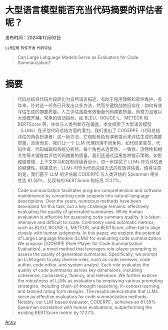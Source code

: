 # 大型语言模型能否充当代码摘要的评估者呢？

发布时间：2024年12月02日

`LLM应用` `软件开发` `代码评估`

> Can Large Language Models Serve as Evaluators for Code Summarization?

# 摘要

> 代码总结将代码片段转化为自然语言描述，有助于程序理解和软件维护。多年来，针对这一任务已开发出众多方法，然而关键挑战依旧存在：如何有效评估生成的摘要质量。人工评估虽能有效衡量代码摘要质量，却费力且难以大规模开展。常用的自动指标，如 BLEU、ROUGE-L、METEOR 和 BERTScore 等，往往与人类判断存在偏差。本文探索了大型语言模型（LLMs）在评估代码总结方面的潜力。我们提出了 CODERPE（代码总结评估的角色扮演者）这一新方法，它借助角色扮演者提示来评估生成的摘要质量。具体而言，我们让一个 LLM 代理扮演不同角色，如代码审查员、代码作者、代码编辑和系统分析师。每个角色从连贯性、一致性、流畅性和相关性等关键维度评估代码摘要的质量。我们还通过运用各种提示策略，如思维链推理、上下文学习和定制评级表设计，进一步探究了 LLMs 作为评估者的稳健性。结果显示，LLMs 可作为代码总结方法的有效评估者。值得注意的是，我们基于 LLM 的评估器 CODERPE 与人类评估的 Spearman 相关性达 81.59%，比现有的 BERTScore 指标高 17.27%。

> Code summarization facilitates program comprehension and software maintenance by converting code snippets into natural-language descriptions. Over the years, numerous methods have been developed for this task, but a key challenge remains: effectively evaluating the quality of generated summaries. While human evaluation is effective for assessing code summary quality, it is labor-intensive and difficult to scale. Commonly used automatic metrics, such as BLEU, ROUGE-L, METEOR, and BERTScore, often fail to align closely with human judgments. In this paper, we explore the potential of Large Language Models (LLMs) for evaluating code summarization. We propose CODERPE (Role-Player for Code Summarization Evaluation), a novel method that leverages role-player prompting to assess the quality of generated summaries. Specifically, we prompt an LLM agent to play diverse roles, such as code reviewer, code author, code editor, and system analyst. Each role evaluates the quality of code summaries across key dimensions, including coherence, consistency, fluency, and relevance. We further explore the robustness of LLMs as evaluators by employing various prompting strategies, including chain-of-thought reasoning, in-context learning, and tailored rating form designs. The results demonstrate that LLMs serve as effective evaluators for code summarization methods. Notably, our LLM-based evaluator, CODERPE , achieves an 81.59% Spearman correlation with human evaluations, outperforming the existing BERTScore metric by 17.27%.

[Arxiv](https://arxiv.org/abs/2412.01333)